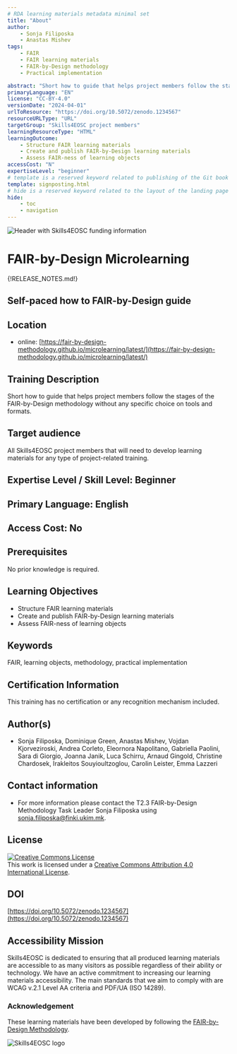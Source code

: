 ```yaml
---
# RDA learning materials metadata minimal set
title: "About"
author: 
    - Sonja Filiposka
    - Anastas Mishev
tags: 
    - FAIR
    - FAIR learning materials
    - FAIR-by-Design methodology
    - Practical implementation 

abstract: "Short how to guide that helps project members follow the stages of the FAIR-by-Design methodology without any specific choice on tools and formats."
primaryLanguage: "EN"
license: "CC-BY-4.0"
versionDate: "2024-04-01"
urlToResource: "https://doi.org/10.5072/zenodo.1234567"
resourceURLType: "URL"
targetGroup: "Skills4EOSC project members"
learningResourceType: "HTML"
learningOutcome: 
    - Structure FAIR learning materials
    - Create and publish FAIR-by-Design learning materials
    - Assess FAIR-ness of learning objects
accessCost: "N"
expertiseLevel: "beginner"
# template is a reserved keyword related to publishing of the Git book itself and not part of the RDA metadata schema. Please leave it as is and don't edit it manually
template: signposting.html
# hide is a reserved keyword related to the layout of the landing page and not part of the RDA metadata schema. Please leave it as is and don't edit it manually
hide:
    - toc
    - navigation
---
```


![Header with Skills4EOSC funding information](./attachments/header.png)

# FAIR-by-Design Microlearning

{!RELEASE_NOTES.md!}

## Self-paced how to FAIR-by-Design guide

## Location

- online: [https://fair-by-design-methodology.github.io/microlearning/latest/](https://fair-by-design-methodology.github.io/microlearning/latest/)

## Training Description

Short how to guide that helps project members follow the stages of the FAIR-by-Design methodology without any specific choice on tools and formats.

## Target audience

All Skills4EOSC project members that will need to develop learning materials for any type of project-related training.

## Expertise Level / Skill Level: Beginner

## Primary Language: English

## Access Cost: No

## Prerequisites

No prior knowledge is required.

## Learning Objectives

- Structure FAIR learning materials
- Create and publish FAIR-by-Design learning materials
- Assess FAIR-ness of learning objects

## Keywords

FAIR, learning objects, methodology, practical implementation

## Certification Information

This training has no certification or any recognition mechanism included.

## Author(s)

- Sonja Filiposka, Dominique Green, Anastas Mishev, Vojdan Kjorveziroski, Andrea Corleto, Eleornora Napolitano, Gabriella Paolini, Sara di Giorgio, Joanna Janik, Luca Schirru, Arnaud Gingold, Christine Chardosek, Irakleitos Souyioultzoglou, Carolin Leister, Emma Lazzeri


## Contact information

- For more information please contact the T2.3 FAIR-by-Design Methodology Task Leader Sonja Filiposka using [sonja.filiposka@finki.ukim.mk](mailto:sonja.filiposka@finki.ukim.mk).

## License

<a rel="license" href="http://creativecommons.org/licenses/by/4.0/"><img alt="Creative Commons License" style="border-width:0" src="https://i.creativecommons.org/l/by/4.0/88x31.png" /></a><br />This work is licensed under a <a rel="license" href="http://creativecommons.org/licenses/by/4.0/">Creative Commons Attribution 4.0 International License</a>.

## DOI

[https://doi.org/10.5072/zenodo.1234567](https://doi.org/10.5072/zenodo.1234567)

## Accessibility Mission

Skills4EOSC is dedicated to ensuring that all produced learning materials are accessible to as many visitors as possible regardless of their ability or technology. We have an active commitment to increasing our learning materials accessibility. The main standards that we aim to comply with are WCAG v.2.1 Level AA criteria and PDF/UA (ISO 14289).

### Acknowledgement

These learning materials have been developed by following the [FAIR-by-Design Methodology](https://doi.org/10.5281/zenodo.7875540).

![Skills4EOSC logo](./attachments/skills4eosc.png)